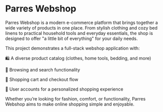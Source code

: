 # Parres Webshop

Parres Webshop is a modern e-commerce platform that brings together a wide variety of products in one place.
From stylish clothing and cozy bed linens to practical household tools and everyday essentials, the shop is designed to offer "a little bit of everything" for your daily needs.

This project demonstrates a full-stack webshop application with:

🛍️ A diverse product catalog (clothes, home tools, bedding, and more)

🔎 Browsing and search functionality

🛒 Shopping cart and checkout flow

👤 User accounts for a personalized shopping experience

Whether you’re looking for fashion, comfort, or functionality, Parres Webshop aims to make online shopping simple and enjoyable.



